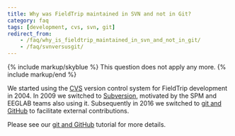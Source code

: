 ```yaml
---
title: Why was FieldTrip maintained in SVN and not in Git?
category: faq
tags: [development, cvs, svn, git]
redirect_from:
    - /faq/why_is_fieldtrip_maintained_in_svn_and_not_in_git/
    - /faq/svnversusgit/
---
```


{% include markup/skyblue %}
This question does not apply any more.
{% include markup/end %}

We started using the [CVS](/development/cvs) version control system for FieldTrip development in 2004. In 2009 we switched to [Subversion](/development/svn), motivated by the SPM and EEGLAB teams also using it. Subsequently in 2016 we switched to [git and GitHub](/development/git) to facilitate external contributions.

Please see our [git and GitHub](/development/git) tutorial for more details.
